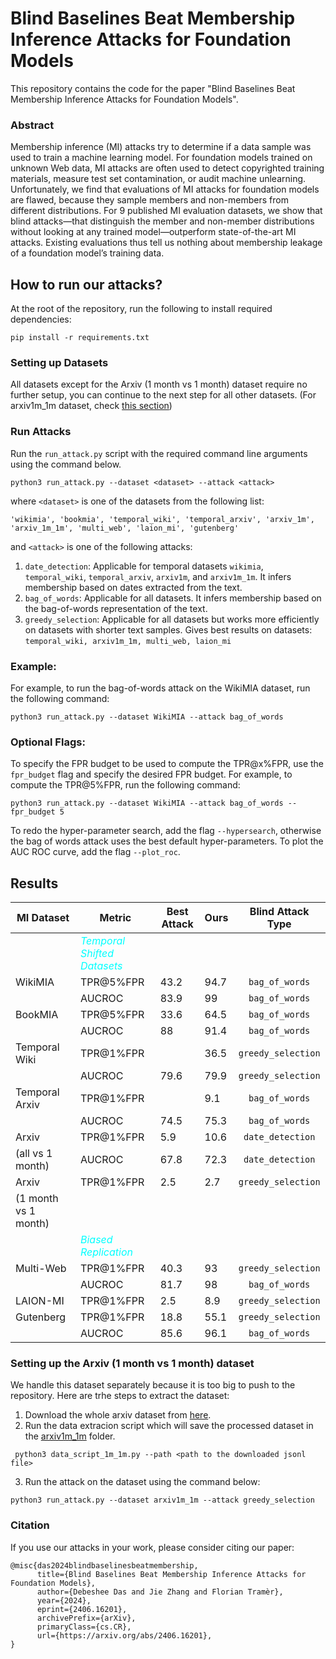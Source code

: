 # Blind Baselines Beat Membership Inference Attacks for Foundation Models

This repository contains the code for the paper "Blind Baselines Beat Membership Inference Attacks for Foundation Models".

### Abstract

Membership inference (MI) attacks try to determine if a data sample was used to train a machine learning model. 
For foundation models trained on unknown Web data, MI attacks are often used to detect copyrighted training materials, measure test set contamination, or audit machine unlearning. 
Unfortunately, we find that evaluations of MI attacks for foundation models are flawed, because they sample members and non-members from different distributions. 
For 9 published MI evaluation datasets, we show that blind attacks—that distinguish the member and non-member distributions without looking at any trained model—outperform state-of-the-art MI attacks. 
Existing evaluations thus tell us nothing about membership leakage of a foundation model’s training data.

## How to run our attacks?
At the root of the repository, run the following to install required dependencies:

```pip install -r requirements.txt```

### Setting up Datasets

All datasets except for the Arxiv (1 month vs 1 month) dataset require no further setup, you can continue to the next step for all other datasets. (For arxiv1m_1m dataset, check [this section](#setting-up-the-arxiv-1-month-vs-1-month-dataset))

### Run Attacks

Run the ``run_attack.py`` script with the required command line arguments using the command below.

``` python3 run_attack.py --dataset <dataset> --attack <attack> ``` 

where ```<dataset>``` is one of the datasets from the following list:

```'wikimia', 'bookmia', 'temporal_wiki', 'temporal_arxiv', 'arxiv_1m', 'arxiv_1m_1m', 'multi_web', 'laion_mi', 'gutenberg' ```

and ```<attack>``` is one of the following attacks:

1. ``date_detection``: Applicable for temporal datasets ``wikimia``, ```temporal_wiki```, ```temporal_arxiv```, ``arxiv1m``, and ```arxiv1m_1m```. It infers membership based on dates extracted from the text.
2. ``bag_of_words``: Applicable for all datasets. It infers membership based on the bag-of-words representation of the text.
3. ``greedy_selection``: Applicable for all datasets but works more efficiently on datasets with shorter text samples. Gives best results on datasets: ``temporal_wiki, arxiv1m_1m, multi_web, laion_mi``

### Example:
For example, to run the bag-of-words attack on the WikiMIA dataset, run the following command:

``` python3 run_attack.py --dataset WikiMIA --attack bag_of_words ```
### Optional Flags:
To specify the FPR budget to be used to compute the TPR@x%FPR, use the ``fpr_budget`` flag and specify the desired FPR budget. For example, to compute the TPR@5%FPR, run the following command:

``` python3 run_attack.py --dataset WikiMIA --attack bag_of_words --fpr_budget 5 ```

To redo the hyper-parameter search, add the flag ``--hypersearch``, otherwise the bag of words attack uses the best default hyper-parameters. To plot the AUC ROC curve, add the flag ``--plot_roc``. 

## Results

| MI Dataset           | Metric                    | Best Attack | Ours | Blind Attack Type |
|----------------------|---------------------------|-------------|------|:-------------------:|
|                      | <span style="color:cyan"> *Temporal Shifted Datasets* </span> |             |      |                   |
| WikiMIA              | TPR@5%FPR                 |        43.2 | 94.7 | ``bag_of_words``               |
|                      | AUCROC                    |        83.9 |   99 | ``bag_of_words``               |
| BookMIA              | TPR@5%FPR                 |        33.6 | 64.5 | ``bag_of_words``               |
|                      | AUCROC                    |          88 | 91.4 | ``bag_of_words``               |
| Temporal Wiki        | TPR@1%FPR                 |             | 36.5 | ``greedy_selection``            |
|                      | AUCROC                    |        79.6 | 79.9 | ``greedy_selection``            |
| Temporal Arxiv       | TPR@1%FPR                 |             |  9.1 | ``bag_of_words``               |
|                      | AUCROC                    |        74.5 | 75.3 | ``bag_of_words``               |
| Arxiv                | TPR@1%FPR                 |         5.9 | 10.6 | ``date_detection``              |
| (all vs 1 month)     | AUCROC                    |        67.8 | 72.3 | ``date_detection``              |
| Arxiv                | TPR@1%FPR                 |         2.5 |  2.7 | ``greedy_selection``            |
| (1 month vs 1 month) |                           |             |      |                   |
|                      | <span style="color:cyan"> *Biased Replication* </span>        |             |      |                   |
| Multi-Web            | TPR@1%FPR                 |        40.3 |   93 | ``greedy_selection``            |
|                      | AUCROC                    |        81.7 |   98 | ``bag_of_words``               |
| LAION-MI             | TPR@1%FPR                 |         2.5 |  8.9 | ``greedy_selection``            |
| Gutenberg            | TPR@1%FPR                 |        18.8 | 55.1 | ``greedy_selection``            |
|                      | AUCROC                    |        85.6 | 96.1 | ``bag_of_words``               |

### Setting up the Arxiv (1 month vs 1 month) dataset

We handle this dataset separately because it is too big to push to the repository. Here are trhe steps to extract the dataset:
1. Download the whole arxiv dataset from [here]( https://dail-wlcb.oss-cn-wulanchabu.aliyuncs.com/LLM_data/our_refined_datasets/pretraining/redpajama-arxiv-refine-result.jsonl).
2. Run the data extracion script which will save the processed dataset in the [arxiv1m_1m](data/arxiv1m_1m) folder. 

``` python3 data_script_1m_1m.py --path <path to the downloaded jsonl file>```

3. Run the attack on the dataset using the command below:

``` python3 run_attack.py --dataset arxiv1m_1m --attack greedy_selection ```

### Citation

If you use our attacks in your work, please consider citing our paper:

```
@misc{das2024blindbaselinesbeatmembership,
      title={Blind Baselines Beat Membership Inference Attacks for Foundation Models}, 
      author={Debeshee Das and Jie Zhang and Florian Tramèr},
      year={2024},
      eprint={2406.16201},
      archivePrefix={arXiv},
      primaryClass={cs.CR},
      url={https://arxiv.org/abs/2406.16201}, 
}
```